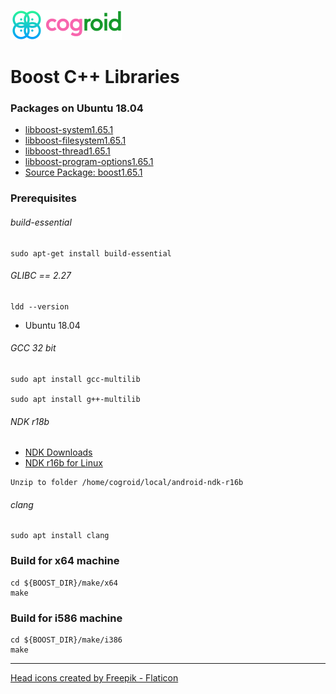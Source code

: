 [![cogroid.com](https://github.com/cogroid/resources/raw/main/images/banner/cogroid-48.png)](https://cogroid.com)

# Boost C++ Libraries

### Packages on Ubuntu 18.04

* [libboost-system1.65.1](https://packages.ubuntu.com/bionic/libboost-system1.65.1)
* [libboost-filesystem1.65.1](https://packages.ubuntu.com/bionic/libboost-filesystem1.65.1)
* [libboost-thread1.65.1](https://packages.ubuntu.com/bionic/libboost-thread1.65.1)
* [libboost-program-options1.65.1](https://packages.ubuntu.com/bionic/libboost-program-options1.65.1)
* [Source Package: boost1.65.1](https://packages.ubuntu.com/source/bionic/boost1.65.1)

### Prerequisites

###### build-essential

```
sudo apt-get install build-essential
```

###### GLIBC == 2.27

```
ldd --version
```

* Ubuntu 18.04

###### GCC 32 bit

```
sudo apt install gcc-multilib

sudo apt install g++-multilib
```

###### NDK r18b

* [NDK Downloads](https://developer.android.com/ndk/downloads)
* [NDK r16b for Linux](https://dl.google.com/android/repository/android-ndk-r16b-linux-x86_64.zip)

```
Unzip to folder /home/cogroid/local/android-ndk-r16b
```

###### clang

```
sudo apt install clang
```

### Build for x64 machine

```
cd ${BOOST_DIR}/make/x64
make
```

### Build for i586 machine

```
cd ${BOOST_DIR}/make/i386
make
```

---
[Head icons created by Freepik - Flaticon](https://www.flaticon.com/free-icons/head)
